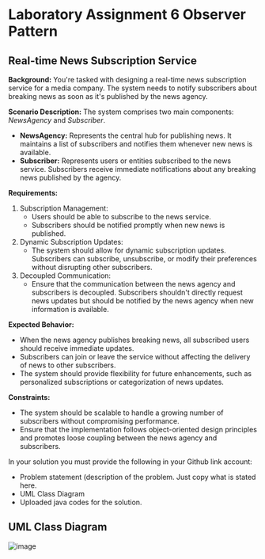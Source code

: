 # Laboratory Assignment 6 Observer Pattern
## Real-time News Subscription Service

**Background:** You're tasked with designing a real-time news subscription service for a media company. The system needs to notify subscribers about breaking news as soon as it's published by the news agency.

**Scenario Description:** The system comprises two main components: _NewsAgency_ and _Subscriber_.

- **NewsAgency:** Represents the central hub for publishing news. It maintains a list of subscribers and notifies them whenever new news is available.
- **Subscriber:** Represents users or entities subscribed to the news service. Subscribers receive immediate notifications about any breaking news published by the agency.

**Requirements:**

1. Subscription Management:
   - Users should be able to subscribe to the news service.
   - Subscribers should be notified promptly when new news is published.
2. Dynamic Subscription Updates:
   - The system should allow for dynamic subscription updates. Subscribers can subscribe, unsubscribe, or modify their preferences without disrupting other subscribers.
3. Decoupled Communication:
   - Ensure that the communication between the news agency and subscribers is decoupled. Subscribers shouldn't directly request news updates but should be notified by the news agency when new information is available.

**Expected Behavior:**
- When the news agency publishes breaking news, all subscribed users should receive immediate updates.
- Subscribers can join or leave the service without affecting the delivery of news to other subscribers.
- The system should provide flexibility for future enhancements, such as personalized subscriptions or categorization of news updates.

**Constraints:**
- The system should be scalable to handle a growing number of subscribers without compromising performance.
- Ensure that the implementation follows object-oriented design principles and promotes loose coupling between the news agency and subscribers.

In your solution you must provide the following in your Github link account:
- Problem statement (description of the problem. Just copy what is stated here.
- UML Class Diagram
- Uploaded java codes for the solution.

## UML Class Diagram
![image]()
